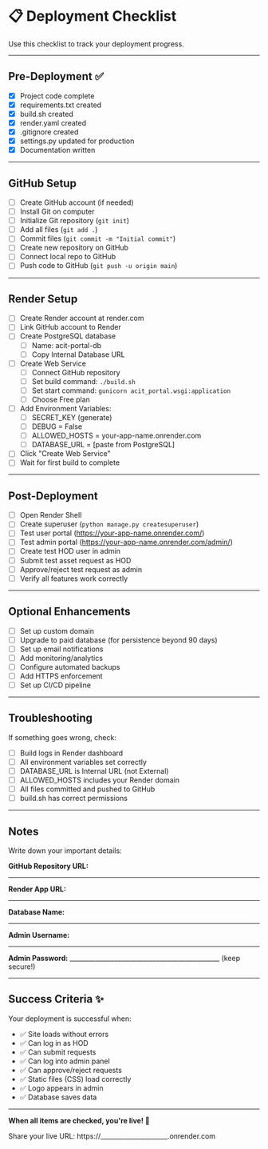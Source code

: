 # 📋 Deployment Checklist

Use this checklist to track your deployment progress.

---

## Pre-Deployment ✅

- [x] Project code complete
- [x] requirements.txt created
- [x] build.sh created
- [x] render.yaml created
- [x] .gitignore created
- [x] settings.py updated for production
- [x] Documentation written

---

## GitHub Setup

- [ ] Create GitHub account (if needed)
- [ ] Install Git on computer
- [ ] Initialize Git repository (`git init`)
- [ ] Add all files (`git add .`)
- [ ] Commit files (`git commit -m "Initial commit"`)
- [ ] Create new repository on GitHub
- [ ] Connect local repo to GitHub
- [ ] Push code to GitHub (`git push -u origin main`)

---

## Render Setup

- [ ] Create Render account at render.com
- [ ] Link GitHub account to Render
- [ ] Create PostgreSQL database
  - [ ] Name: acit-portal-db
  - [ ] Copy Internal Database URL
- [ ] Create Web Service
  - [ ] Connect GitHub repository
  - [ ] Set build command: `./build.sh`
  - [ ] Set start command: `gunicorn acit_portal.wsgi:application`
  - [ ] Choose Free plan
- [ ] Add Environment Variables:
  - [ ] SECRET_KEY (generate)
  - [ ] DEBUG = False
  - [ ] ALLOWED_HOSTS = your-app-name.onrender.com
  - [ ] DATABASE_URL = [paste from PostgreSQL]
- [ ] Click "Create Web Service"
- [ ] Wait for first build to complete

---

## Post-Deployment

- [ ] Open Render Shell
- [ ] Create superuser (`python manage.py createsuperuser`)
- [ ] Test user portal (https://your-app-name.onrender.com/)
- [ ] Test admin portal (https://your-app-name.onrender.com/admin/)
- [ ] Create test HOD user in admin
- [ ] Submit test asset request as HOD
- [ ] Approve/reject test request as admin
- [ ] Verify all features work correctly

---

## Optional Enhancements

- [ ] Set up custom domain
- [ ] Upgrade to paid database (for persistence beyond 90 days)
- [ ] Set up email notifications
- [ ] Add monitoring/analytics
- [ ] Configure automated backups
- [ ] Add HTTPS enforcement
- [ ] Set up CI/CD pipeline

---

## Troubleshooting

If something goes wrong, check:

- [ ] Build logs in Render dashboard
- [ ] All environment variables set correctly
- [ ] DATABASE_URL is Internal URL (not External)
- [ ] ALLOWED_HOSTS includes your Render domain
- [ ] All files committed and pushed to GitHub
- [ ] build.sh has correct permissions

---

## Notes

Write down your important details:

**GitHub Repository URL:**
_______________________________________________

**Render App URL:**
_______________________________________________

**Database Name:**
_______________________________________________

**Admin Username:**
_______________________________________________

**Admin Password:**
_______________________________________________ (keep secure!)

---

## Success Criteria ✨

Your deployment is successful when:

- ✅ Site loads without errors
- ✅ Can log in as HOD
- ✅ Can submit requests
- ✅ Can log into admin panel
- ✅ Can approve/reject requests
- ✅ Static files (CSS) load correctly
- ✅ Logo appears in admin
- ✅ Database saves data

---

**When all items are checked, you're live! 🎉**

Share your live URL:
https://_____________________.onrender.com
